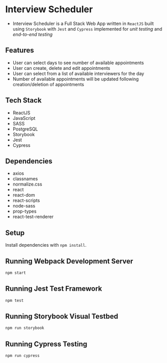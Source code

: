 # Interview Scheduler

- Interview Scheduler is a Full Stack Web App written in `ReactJS` built using `Storybook` with `Jest` and `Cypress` implemented for _unit testing_ and _end-to-end testing_

## Features

- User can select days to see number of available appointments
- User can create, delete and edit appointments
- User can select from a list of available interviewers for the day
- Number of available appointments will be updated following creation/deletion of appointments

## Tech Stack

- ReactJS
- JavaScript
- SASS
- PostgreSQL
- Storybook
- Jest
- Cypress

## Dependencies

- axios
- classnames
- normalize.css
- react
- react-dom
- react-scripts
- node-sass
- prop-types
- react-test-renderer

## Setup

Install dependencies with `npm install`.

## Running Webpack Development Server

```sh
npm start
```

## Running Jest Test Framework

```sh
npm test
```

## Running Storybook Visual Testbed

```sh
npm run storybook
```

## Running Cypress Testing

```sh
npm run cypress
```
